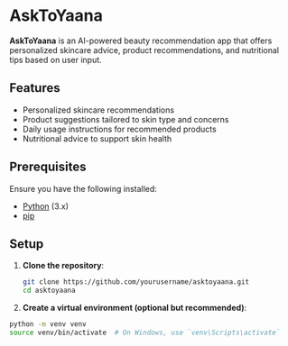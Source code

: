 # AskToYaana

**AskToYaana** is an AI-powered beauty recommendation app that offers personalized skincare advice, product recommendations, and nutritional tips based on user input.

## Features

- Personalized skincare recommendations
- Product suggestions tailored to skin type and concerns
- Daily usage instructions for recommended products
- Nutritional advice to support skin health

## Prerequisites

Ensure you have the following installed:

- [Python](https://www.python.org/downloads/) (3.x)
- [pip](https://pip.pypa.io/en/stable/)

## Setup

1. **Clone the repository**:
   ```bash
   git clone https://github.com/yourusername/asktoyaana.git
   cd asktoyaana
   
2. **Create a virtual environment (optional but recommended)**:
  ```bash
  python -m venv venv
  source venv/bin/activate  # On Windows, use `venv\Scripts\activate`

